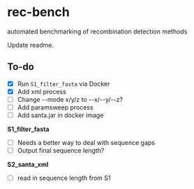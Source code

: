 # rec-bench
automated benchmarking of recombination detection methods

Update readme.

## To-do
- [x] Run `S1_filter_fasta` via Docker
- [x] Add xml process
- [ ] Change --mode x/y/z to --x/--y/--z?
- [ ] Add paramsweep process
- [ ] Add santa.jar in docker image

**S1_filter_fasta**
- [ ] Needs a better way to deal with sequence gaps
- [ ] Output final sequence length?

**S2_santa_xml**
- [ ] read in sequence length from S1
